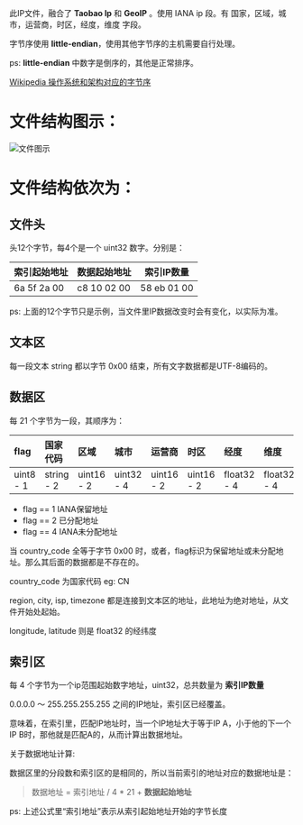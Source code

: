 此IP文件，融合了 **Taobao Ip** 和 **GeoIP** 。使用 IANA ip 段。有 国家，区域，城市，运营商，时区，经度，维度 字段。

字节序使用 **little-endian**，使用其他字节序的主机需要自行处理。

ps: **little-endian** 中数字是倒序的，其他是正常排序。

[Wikipedia 操作系统和架构对应的字节序](https://en.wikipedia.org/wiki/Endianness#Endianness_and_operating_systems_on_architectures)

# 文件结构图示：

![文件图示](https://github.com/slene/iploc/raw/master/format.png)

# 文件结构依次为：

## 文件头

头12个字节，每4个是一个 uint32 数字。分别是：

|索引起始地址|数据起始地址 |索引IP数量  |
|------------|-------------|------------|
|6a 5f 2a 00 |c8 10 02 00  |58 eb 01 00 |

ps: 上面的12个字节只是示例，当文件里IP数据改变时会有变化，以实际为准。

## 文本区
每一段文本 string 都以字节 0x00 结束，所有文字数据都是UTF-8编码的。

## 数据区
每 21 个字节为一段，其顺序为：

| flag      | 国家代码   | 区域       | 城市       | 运营商     | 时区       | 经度        | 维度        |
| :-------- | :--------- | :--------- | :--------- | :--------- | :--------- | :---------- | :---------- |
| uint8 - 1 | string - 2 | uint16 - 2 | uint32 - 4 | uint16 - 2 | uint16 - 2 | float32 - 4 | float32 - 4 |

* flag == 1 IANA保留地址
* flag == 2 已分配地址
* flag == 4 IANA未分配地址

当 country_code 全等于字节 0x00 时，或者，flag标识为保留地址或未分配地址。那么其后面的数据都是不存在的。

country_code 为国家代码 eg: CN

region, city, isp, timezone 都是连接到文本区的地址，此地址为绝对地址，从文件开始处起始。

longitude, latitude 则是 float32 的经纬度

## 索引区
每 4 个字节为一个ip范围起始数字地址，uint32，总共数量为 **索引IP数量**

0.0.0.0 ～ 255.255.255.255 之间的IP地址，索引区已经覆盖。

意味着，在索引里，匹配IP地址时，当一个IP地址大于等于IP A，小于他的下一个IP B时，那他就是匹配A的，从而计算出数据地址。

关于数据地址计算:

数据区里的分段数和索引区的是相同的，所以当前索引的地址对应的数据地址是：

> 数据地址 = 索引地址 / 4 * 21 + **数据起始地址**

ps: 上述公式里“索引地址”表示从索引起始地址开始的字节长度








